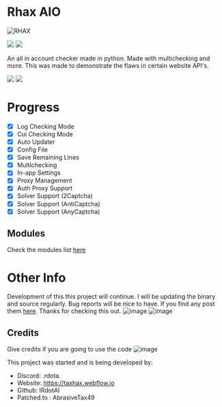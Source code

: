 # Rhax AIO 

![RHAX](https://github.com/user-attachments/assets/4b9738a6-5294-4bde-8a22-1655594d9197)

<html>
<a href=https://python.org><img src=https://img.shields.io/badge/download_python-3670A0?style=for-the-badge&logo=python&logoColor=white></a>
<a href=https://taxhax.webflow.io><img src=https://img.shields.io/badge/Website-3670a0?style=for-the-badge&logo=wikiquote&logoColor=white></a>
</html>


An all in account checker made in python. Made with multichecking and more. This was made to demonstrate the flaws in certain website API's.

<html>
<a href=https://github.com/IRdotAI/Rhax-AIO/releases><img src=https://img.shields.io/badge/download_Rhax-3670A0?style=for-the-badge></a>
<a href=https://github.com/IRdotAI/Rhax-AIO/wiki><img src=https://img.shields.io/badge/help_page-3670a0?style=for-the-badge></a>
</html>


# Progress
- [x] Log Checking Mode
- [x] Cui Checking Mode
- [x] Auto Updater
- [x] Config File
- [x] Save Remaining Lines
- [x] Multichecking
- [x] In-app Settings
- [x] Proxy Management
- [x] Auth Proxy Support
- [x] Solver Support (2Captcha) 
- [x] Solver Support (AntiCaptcha)
- [x] Solver Support (AnyCaptcha)

## Modules
Check the modules list [here](https://github.com/IRdotAI/Rhax-AIO/blob/master/MODULES.md)

# Other Info
Development of this this project will continue. I will be updating the binary and source regularly. Bug reports will be nice to have. If you find any post them [here](https://github.com/IRdotAI/Rhax-AIO/issues/new). Thanks for checking this out.
![image](https://github.com/user-attachments/assets/a649d357-0427-4b86-b7bb-55cfbb879e01)
![image](https://github.com/user-attachments/assets/19a1c47d-5f98-495c-8387-24402bd13f7c)



## Credits
Give credits if you are going to use the code
![image](https://github.com/user-attachments/assets/fb705128-ec04-46f1-98e9-39bd8cc24a7f)

This project was started and is being developed by:
- Discord: .rdota.
- Website: https://taxhax.webflow.io
- Github: IRdotAI
- Patched.to : AbrasiveTax49
